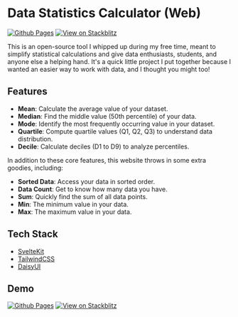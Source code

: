 # Data Statistics Calculator (Web)

[![Github Pages](https://img.shields.io/badge/GitHub%20Pages-222222?style=for-the-badge&logo=GitHub%20Pages&logoColor=white)](https://kh4iri.github.io/data-statistics-calculator/)
[![View on Stackblitz](https://img.shields.io/badge/View_On_Stackblitz-fff?style=for-the-badge&logo=Stackblitz&logoColor=1389FD)](https://stackblitz.com/edit/data-statistics-calculator)

This is an open-source tool I whipped up during my free time, meant to simplify statistical calculations and give data enthusiasts, students, and anyone else a helping hand. It's a quick little project I put together because I wanted an easier way to work with data, and I thought you might too!

## Features

- **Mean**: Calculate the average value of your dataset.
- **Median**: Find the middle value (50th percentile) of your data.
- **Mode**: Identify the most frequently occurring value in your dataset.
- **Quartile**: Compute quartile values (Q1, Q2, Q3) to understand data distribution.
- **Decile**: Calculate deciles (D1 to D9) to analyze percentiles.

In addition to these core features, this website throws in some extra goodies, including:

- **Sorted Data**: Access your data in sorted order.
- **Data Count**: Get to know how many data you have.
- **Sum**: Quickly find the sum of all data points.
- **Min**: The minimum value in your data.
- **Max**: The maximum value in your data.

## Tech Stack

- [SvelteKit](https://kit.svelte.dev/)
- [TailwindCSS](https://tailwindcss.com/)
- [DaisyUI](https://daisyui.com/)

## Demo

[![Github Pages](https://img.shields.io/badge/GitHub%20Pages-222222?style=for-the-badge&logo=GitHub%20Pages&logoColor=white)](https://kh4iri.github.io/data-statistics-calculator/)
[![View on Stackblitz](https://img.shields.io/badge/View_On_Stackblitz-fff?style=for-the-badge&logo=Stackblitz&logoColor=1389FD)](https://stackblitz.com/edit/data-statistics-calculator)